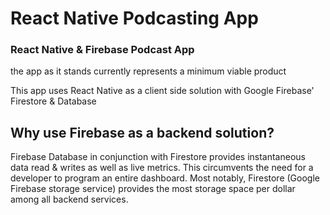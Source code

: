 # React Native Podcasting App
<h3>React Native &amp; Firebase Podcast App</h3>
<p>the app as it stands currently represents a minimum viable product</p>
This app uses React Native as a client side solution with Google Firebase' Firestore & Database

<h2> Why use Firebase as a backend solution? </h2>
Firebase Database in conjunction with Firestore provides instantaneous data read & writes as well as live metrics. 
This circumvents the need for a developer to program an entire dashboard. Most notably, Firestore (Google Firebase storage service)
provides the most storage space per dollar among all backend services.

